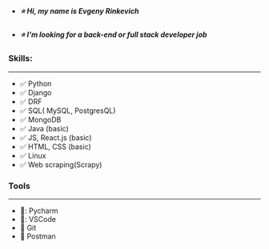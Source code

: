 * ##### :star: Hi, my name is Evgeny Rinkevich
* ##### :star: I'm looking for a back-end or full stack developer job


### Skills:
---
* :white_check_mark: Python
* :white_check_mark: Django
* :white_check_mark: DRF
* :white_check_mark: SQL( MySQL, PostgresQL)
* :white_check_mark: MongoDB
* :white_check_mark: Java (basic)
* :white_check_mark: JS, React.js (basic)
* :white_check_mark: HTML, CSS (basic)
* :white_check_mark: Linux
* :white_check_mark: Web scraping(Scrapy)

### Tools
---
* :floppy_disk:: Pycharm
* :floppy_disk:: VSCode
* :floppy_disk: Git
* :floppy_disk: Postman
